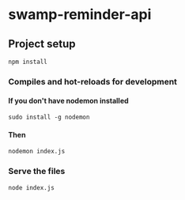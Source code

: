 # swamp-reminder-api

## Project setup
```
npm install
```

### Compiles and hot-reloads for development
#### If you don't have nodemon installed
```
sudo install -g nodemon
```
#### Then
```
nodemon index.js
```

### Serve the files
```
node index.js
```
